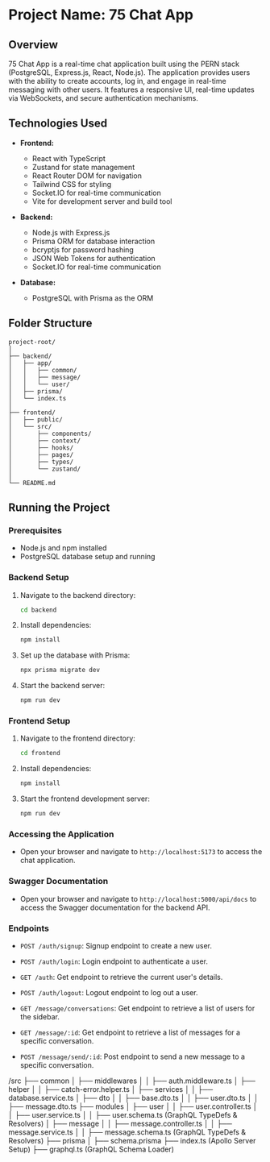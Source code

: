 # Project Name: 75 Chat App

## Overview

75 Chat App is a real-time chat application built using the PERN stack (PostgreSQL, Express.js, React, Node.js). The application provides users with the ability to create accounts, log in, and engage in real-time messaging with other users. It features a responsive UI, real-time updates via WebSockets, and secure authentication mechanisms.

## Technologies Used

- **Frontend:**
  - React with TypeScript
  - Zustand for state management
  - React Router DOM for navigation
  - Tailwind CSS for styling
  - Socket.IO for real-time communication
  - Vite for development server and build tool

- **Backend:**
  - Node.js with Express.js
  - Prisma ORM for database interaction
  - bcryptjs for password hashing
  - JSON Web Tokens for authentication
  - Socket.IO for real-time communication

- **Database:**
  - PostgreSQL with Prisma as the ORM

## Folder Structure

```
project-root/
│
├── backend/
│   ├── app/
│   │   ├── common/
│   │   ├── message/
│   │   └── user/
│   ├── prisma/
│   └── index.ts
│
├── frontend/
│   ├── public/
│   └── src/
│       ├── components/
│       ├── context/
│       ├── hooks/
│       ├── pages/
│       ├── types/
│       └── zustand/
│
└── README.md
```

## Running the Project

### Prerequisites

- Node.js and npm installed
- PostgreSQL database setup and running

### Backend Setup

1. Navigate to the backend directory:
   ```bash
   cd backend
   ```

2. Install dependencies:
   ```bash
   npm install
   ```

3. Set up the database with Prisma:
   ```bash
   npx prisma migrate dev
   ```

4. Start the backend server:
   ```bash
   npm run dev
   ```

### Frontend Setup

1. Navigate to the frontend directory:
   ```bash
   cd frontend
   ```

2. Install dependencies:
   ```bash
   npm install
   ```

3. Start the frontend development server:
   ```bash
   npm run dev
   ```

### Accessing the Application

- Open your browser and navigate to `http://localhost:5173` to access the chat application.

### Swagger Documentation

- Open your browser and navigate to `http://localhost:5000/api/docs` to access the Swagger documentation for the backend API.

### Endpoints

- `POST /auth/signup`: Signup endpoint to create a new user.
- `POST /auth/login`: Login endpoint to authenticate a user.
- `GET /auth`: Get endpoint to retrieve the current user's details.
- `POST /auth/logout`: Logout endpoint to log out a user.
  
- `GET /message/conversations`: Get endpoint to retrieve a list of users for the sidebar.
- `GET /message/:id`: Get endpoint to retrieve a list of messages for a specific conversation.
- `POST /message/send/:id`: Post endpoint to send a new message to a specific conversation.




/src
 ├── common
 │   ├── middlewares
 │   │   ├── auth.middleware.ts
 │   ├── helper
 │   │   ├── catch-error.helper.ts
 │   ├── services
 │   │   ├── database.service.ts
 │   ├── dto
 │   │   ├── base.dto.ts
 │   │   ├── user.dto.ts
 │   │   ├── message.dto.ts
 ├── modules
 │   ├── user
 │   │   ├── user.controller.ts
 │   │   ├── user.service.ts
 │   │   ├── user.schema.ts  (GraphQL TypeDefs & Resolvers)
 │   ├── message
 │   │   ├── message.controller.ts
 │   │   ├── message.service.ts
 │   │   ├── message.schema.ts (GraphQL TypeDefs & Resolvers)
 ├── prisma
 │   ├── schema.prisma
 ├── index.ts  (Apollo Server Setup)
 ├── graphql.ts (GraphQL Schema Loader)
